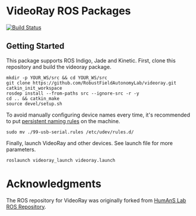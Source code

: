 # VideoRay ROS Packages

[![Build Status](https://travis-ci.org/RobustFieldAutonomyLab/videoray.svg?branch=master)](https://travis-ci.org/RobustFieldAutonomyLab/videoray)

## Getting Started

This package supports ROS Indigo, Jade and Kinetic. First, clone this repository and build the videoray package.

```
mkdir -p YOUR_WS/src && cd YOUR_WS/src
git clone https://github.com/RobustFieldAutonomyLab/videoray.git
catkin_init_workspace
rosdep install --from-paths src --ignore-src -r -y
cd .. && catkin_make
source devel/setup.sh
```

To avoid manually configuring device names every time, it's recommended to put [persistent naming rules](./99-usb-serial.rules) on the machine.

```
sudo mv ./99-usb-serial.rules /etc/udev/rules.d/
```

Finally, launch VideoRay and other devices. See launch file for more parameters.

```
roslaunch videoray_launch videoray.launch
```

# Acknowledgments

The ROS repository for VideoRay was originally forked from [HumAnS Lab ROS Repository](https://github.com/gt-ros-pkg/humans).
